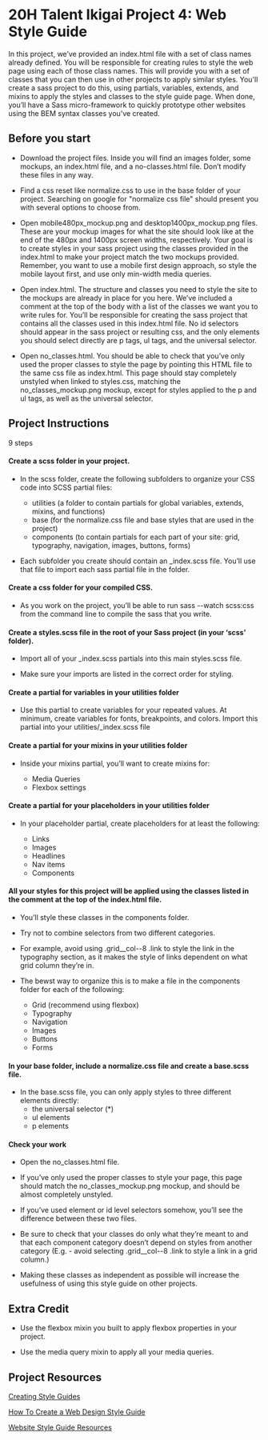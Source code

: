 # 20H Talent Ikigai Project 4: Web Style Guide

In this project, we’ve provided an index.html file with a set of class names already defined. You will be responsible for creating rules to style the web page using each of those class names. This will provide you with a set of classes that you can then use in other projects to apply similar styles. You'll create a sass project to do this, using partials, variables, extends, and mixins to apply the styles and classes to the style guide page. When done, you’ll have a Sass micro-framework to quickly prototype other websites using the BEM syntax classes you’ve created.

## Before you start

- Download the project files. Inside you will find an images folder, some mockups, an index.html file, and a no-classes.html file. Don’t modify these files in any way. 

- Find a css reset like normalize.css to use in the base folder of your project. Searching on google for "normalize css file" should present you with several options to choose from. 

- Open mobile480px_mockup.png and desktop1400px_mockup.png files. These are your mockup images for what the site should look like at the end of the 480px and 1400px screen widths, respectively. Your goal is to create styles in your sass project using the classes provided in the index.html to make your project match the two mockups provided. Remember, you want to use a mobile first design approach, so style the mobile layout first, and use only min-width media queries. 

- Open index.html. The structure and classes you need to style the site to the mockups are already in place for you here. We’ve included a comment at the top of the body with a list of the classes we want you to write rules for. You’ll be responsible for creating the sass project that contains all the classes used in this index.html file. No id selectors should appear in the sass project or resulting css, and the only elements you should select directly are p tags, ul tags, and the universal selector. 

- Open no_classes.html. You should be able to check that you’ve only used the proper classes to style the page by pointing this HTML file to the same css file as index.html. This page should stay completely unstyled when linked to styles.css, matching the no_classes_mockup.png mockup, except for styles applied to the p and ul tags, as well as the universal selector. 

## Project Instructions

9 steps 

#### Create a scss folder in your project. 

- In the scss folder, create the following subfolders to organize your CSS code into SCSS partial files: 
  - utilities (a folder to contain partials for global variables, extends, mixins, and functions) 
  - base (for the normalize.css file and base styles that are used in the project) 
  - components (to contain partials for each part of your site: grid, typography, navigation, images, buttons, forms) 

- Each subfolder you create should contain an _index.scss file. You’ll use that file to import each sass partial file in the folder.

#### Create a css folder for your compiled CSS. 

- As you work on the project, you’ll be able to run sass --watch scss:css from the command line to compile the sass that you write. 

#### Create a styles.scss file in the root of your Sass project (in your ‘scss’ folder).

- Import all of your _index.scss partials into this main styles.scss file. 

- Make sure your imports are listed in the correct order for styling. 

#### Create a partial for variables in your utilities folder 

- Use this partial to create variables for your repeated values. At minimum, create variables for fonts, breakpoints, and colors. Import this partial into your utilities/_index.scss file 

#### Create a partial for your mixins in your utilities folder 

- Inside your mixins partial, you’ll want to create mixins for:

  - Media Queries 
  - Flexbox settings 

#### Create a partial for your placeholders in your utilities folder 

- In your placeholder partial, create placeholders for at least the following:

  - Links 
  - Images 
  - Headlines 
  - Nav items 
  - Components 

#### All your styles for this project will be applied using the classes listed in the comment at the top of the index.html file.

- You’ll style these classes in the components folder. 

- Try not to combine selectors from two different categories. 

- For example, avoid using .grid__col--8 .link to style the link in the typography section, as it makes the style of links dependent on what grid column they’re in.

- The bewst way to organize this is to make a file in the components folder for each of the following:
  - Grid (recommend using flexbox) 
  - Typography 
  - Navigation 
  - Images 
  - Buttons 
  - Forms 

#### In your base folder, include a normalize.css file and create a base.scss file. 

- In the base.scss file, you can only apply styles to three different elements directly:
  - the universal selector (*)
  - ul elements 
  - p elements 

#### Check your work 

- Open the no_classes.html file.

- If you’ve only used the proper classes to style your page, this page should match the no_classes_mockup.png mockup, and should be almost completely unstyled.

- If you’ve used element or id level selectors somehow, you’ll see the difference between these two files.

- Be sure to check that your classes do only what they’re meant to and that each component category doesn’t depend on styles from another category (E.g. - avoid selecting .grid__col--8 .link to style a link in a grid column.)

- Making these classes as independent as possible will increase the usefulness of using this style guide on other projects.

## Extra Credit 

- Use the flexbox mixin you built to apply flexbox properties in your project.

- Use the media query mixin to apply all your media queries.

## Project Resources

[Creating Style Guides](https://alistapart.com/article/creating-style-guides)

[How To Create a Web Design Style Guide](https://designmodo.com/create-style-guides/)

[Website Style Guide Resources](http://styleguides.io/)
